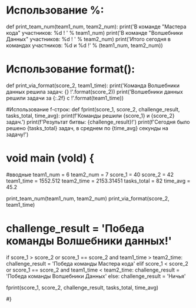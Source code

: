 
# Использование %:
def print_team_num(team1_num, team2_num):
    print('В команде "Мастера кода" участников: %d ! ' % team1_num)
    print('В команде "Волшебники Данных" участников: %d ! ' % team2_num)
    print('Итого сегодня в командах участников: %d и %d !' % (team1_num, team2_num))

# Использование format():
def print_via_format(score_2, team1_time):
    print('Команда Волшебники данных решила задач: {} !'.format(score_2))
    print('Волшебники данных решили задачи за {:.2f} с !'.format(team1_time))

#Использование f-строк:
def fprint(score_1, score_2, challenge_result, tasks_total, time_avg):
    print(f'Команды решили {score_1} и {score_2} задач.')
    print(f'Результат битвы: {challenge_result}!')
    print(f'Сегодня было решено {tasks_total} задач, в среднем по {time_avg} секунды на задачу!')


# void main (vold) {

#вводные
team1_num = 6
team2_num = 7
score_1 = 40
score_2 = 42
team1_time = 1552.512
team2_time = 2153.31451
tasks_total = 82
time_avg = 45.2

print_team_num(team1_num, team2_num)
print_via_format(score_2, team1_time)

# challenge_result = 'Победа команды Волшебники данных!'
if score_1 > score_2 or score_1 == score_2 and team1_time > team2_time:
    challenge_result = 'Победа команды Мастера кода'
elif score_1 < score_2 or score_1 == score_2 and team1_time < team2_time:
    challenge_result = 'Победа команды Волшебники Данных'
else:
    challenge_result = 'Ничья'

fprint(score_1, score_2, challenge_result, tasks_total, time_avg)


#}
